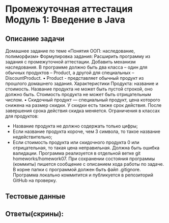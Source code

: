 # Промежуточная аттестация Модуль 1: Введение в Java

## Описание задачи

Домашнее задание по теме
«Понятия ООП: наследование, полиморфизм»
Формулировка задания:
Расширить программу из задания с промежуточной аттестации.
Добавить механизм наследования.
В программе должно быть два класса – один для обычных продуктов –
Product, а другой для специальных – DiscountProduct.
• Product - представляет обычный продукт из прошлого домашнего
задания. Характеристики Продукта: название и стоимость. Название продукта
не может быть пустой строкой, оно должно быть. Стоимость продукта не может
быть отрицательным числом.
• Скидочный продукт — специальный продукт, цена которого снижена на
размер скидки. У скидки есть также срок действия. После завершения срока
действия скидка меняется.
Ограничения в классах для продуктов:
- Название продукта не должно содержать только цифры;
- Если название продукта короче, чем 3 символа, то такое название
  недействительно;
- Если стоимость продукта или скидочного продукта 0 или
  отрицательная, то такая цена неправильная. Должна быть ошибка валидации.
  Программа реализуется в отдельной ветке git homeworks/homework07.
  При сохранении состояния программы (коммиты) пишется сообщение с
  описанием хода работы по задаче.
  В корне папки с программой должен быть файл .gitignore.
  Программа локально коммитится и публикуется в репозиторий GitHub на
  проверку.


## Тестовые данные


## Ответы(скрины):

